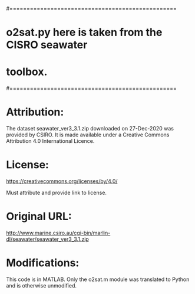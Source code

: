 #=================================================
# o2sat.py here is taken from the CISRO seawater
# toolbox.
#=================================================

# Attribution:

The dataset seawater_ver3_3.1.zip downloaded on 27-Dec-2020 was provided by CSIRO. It is made available under a Creative Commons Attribution 4.0 International Licence.

# License:

https://creativecommons.org/licenses/by/4.0/

Must attribute and provide link to license.

# Original URL:

http://www.marine.csiro.au/cgi-bin/marlin-dl/seawater/seawater_ver3_3.1.zip

# Modifications:

This code is in MATLAB. Only the o2sat.m module was translated to Python
and is otherwise unmodified.
